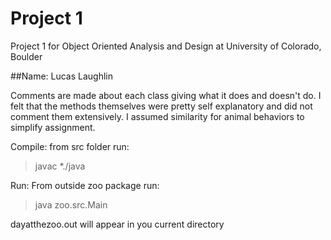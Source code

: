 # Project 1
Project 1 for Object Oriented Analysis and Design at University of Colorado, Boulder

##Name: Lucas Laughlin

Comments are made about each class giving what it does and doesn't do. I felt that the methods themselves were pretty self explanatory and did not comment them extensively. I assumed similarity for animal behaviors to simplify assignment.  

Compile:
from src folder run:
>javac *./java

Run:
From outside zoo package run:
>java zoo.src.Main

dayatthezoo.out will appear in you current directory
